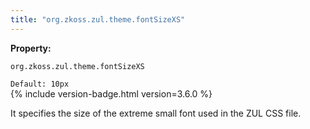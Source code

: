 ```yaml
---
title: "org.zkoss.zul.theme.fontSizeXS"
---
```


**Property:**

`org.zkoss.zul.theme.fontSizeXS`

`Default: 10px`  
{% include version-badge.html version=3.6.0 %}

It specifies the size of the extreme small font used in the ZUL CSS
file.
